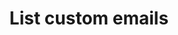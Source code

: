 ---
# -------------------------- #
#      ENDPOINT DETAILS      #
# -------------------------- #

product-type: "connect"
content-type: "api-endpoint"
endpoint: "notifications"
key: "list-custom-notification-recipients"
version: "1"


# -------------------------- #
#       METHOD DETAILS       #
# -------------------------- #

title: "List custom emails"
method: "get"
short-url: |
  {{ api.core-objects.notifications.custom-emails.list.name | flatify }}
full-url: |
  {{ api.base-url }}{{ endpoint.short-url | flatify }}
short: "{{ api.core-objects.notifications.custom-emails.list.description }}"
description: |
  {{ api.core-objects.notifications.custom-emails.list.description }} This includes custom notification recipients that have been disabled.
  **Note**: To use this endpoint, your Stitch plan must include access to the [Custom notification list]({{ link.account.customize-notifications | prepend: site.baseurl }}) feature.


# -------------------------- #
#           RETURNS          #
# -------------------------- #

returns: |
  If successful, the API will return a status of <code class="api success">200 OK</code> and an array of [Custom Email Notification objects]({{ api.data-structures.notifications.custom-email.section }}), one for each custom notification recipient.


# ------------------------------ #
#   EXAMPLE REQUEST & RESPONSES  #
# ------------------------------ #

examples:
  - type: "Request"
    language: "json"
    code: |
      {% assign right-bracket = "}" %}curl {{ endpoint.full-url | flatify | strip }} \
           -H "Authorization: Bearer <ACCESS_TOKEN>" \
           -H "Content-Type: application/json"

  - type: "Responses"
    language: "json"
    code: |
      [
        {
          "id": 22,
          "client_id": 116078,
          "email_address": "stitch-custom-notification@stitchdata.com",
          "created_at": "2019-07-16T19:49:51Z",
          "disabled_at": null
        },
        {
          "id": 23,
          "client_id": 116078,
          "email_address": "another-custom-notification@stitchdata.com",
          "created_at": "2019-07-16T20:43:51Z",
          "disabled_at": null
        }
      ]

  # - type: "Errors"
  #   error-file: "custom-email-notifications"
  # The errors live in: _data/connect/response-codes/custom-email-notifications.yml
---